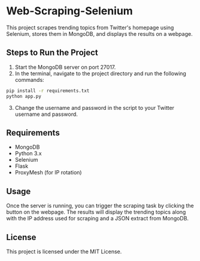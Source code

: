 
# Web-Scraping-Selenium

This project scrapes trending topics from Twitter's homepage using Selenium, stores them in MongoDB, and displays the results on a webpage.

## Steps to Run the Project

1. Start the MongoDB server on port 27017.
2. In the terminal, navigate to the project directory and run the following commands:

```bash
pip install -r requirements.txt
python app.py
```

3. Change the username and password in the script to your Twitter username and password.

## Requirements

- MongoDB
- Python 3.x
- Selenium
- Flask
- ProxyMesh (for IP rotation)

## Usage

Once the server is running, you can trigger the scraping task by clicking the button on the webpage. The results will display the trending topics along with the IP address used for scraping and a JSON extract from MongoDB.

## License

This project is licensed under the MIT License.
